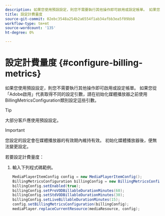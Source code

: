 ```yaml
---
description: 如果您使用預設設定，則您不需要執行其他操作即可啟用或設定帳單。 如果您從「Adobe啟用」代表取得不同的設定引數，請在初始化媒體播放器之前使用BillingMetricsConfiguration類別設定這些引數。
title: 設定計費量度
source-git-commit: 02ebc3548a254b2a6554f1ab34afbb3ea5f09bb8
workflow-type: tm+mt
source-wordcount: '135'
ht-degree: 0%

---
```


# 設定計費量度 {#configure-billing-metrics}

如果您使用預設設定，則您不需要執行其他操作即可啟用或設定帳單。 如果您從「Adobe啟用」代表取得不同的設定引數，請在初始化媒體播放器之前使用BillingMetricsConfiguration類別設定這些引數。

>[!TIP]
>
>大部分客戶應使用預設設定。

>[!IMPORTANT]
>
>您設定的設定會在媒體播放器的有效期內維持有效。 初始化媒體播放器後，便無法變更設定。

若要設定計費量度：

1. 輸入下列程式碼範例。

   ```java
   MediaPlayerItemConfig config = new MediaPlayerItemConfig(); 
   BillingMetricsConfiguration billingConfig = new BillingMetricsConfiguration(); 
   billingConfig.setEnabled(true); 
   billingConfig.setProVODBillableDurationMinutes(60); 
   billingConfig.setStdVODBillableDurationMinutes(30); 
   billingConfig.setLiveBillableDurationMinutes(15); 
   config.setBillingMetricsConfiguration(billingConfig); 
   mediaPlayer.replaceCurrentResource(mediaResource, config);
   ```
